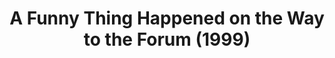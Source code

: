 ---
layout: productions
title: A Funny Thing Happened on the Way to the Forum (1999)
image_credit: 
image_alt:
image_caption:
category: play
details:
  Theatre: Theatre Jacksonville
showtimes: 
cast:
crew:
  Director: Michael Lipp
external_links:
---
